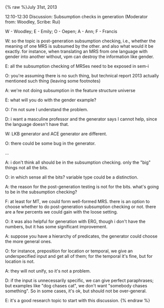 {% raw %}July 31st, 2013

12:10-12:30 Discussion: Subsumption checks in generation (Moderator
from: Woodley, Scribe: Rui)

W - Woodley; E - Emily; O - Oepen; A - Ann; F - Francis

W: so the topic is post-generation subsumption checking, i.e., whether
the meaning of one MRS is subsumed by the other. and also what would it
be exactly. for instance, when translating an MRS from one language with
gender into another without, vpm can destroy the information like
gender.

E: all the subsumption checking of MRSes need to be exposed in sem-i

O: you're assuming there is no such thing, but technical report 2013
actually mentioned such thing (leaving some footnotes)

A: we're not doing subsumption in the feature structure universe

E: what will you do with the gender example?

O: I'm not sure I understand the problem.

D: i want a masculine professor and the generator says I cannot help,
since the language doesn't have that.

W: LKB generator and ACE generator are different.

O: there could be some bug in the generator.

...

A: i don't think all should be in the subsumption checking. only the
"big" things not all the bits.

O: in which sense all the bits? variable type could be a distinction.

A: the reason for the post-generation testing is not for the bits.
what's going to be in the subsumption checking?

F: at least for MT, we could form well-formed MRS. there is an option to
choose whether to do post-generation subsumption checking or not. there
are a few percents we could gain with the loose setting.

O: it was also helpful for generation with ERG, though i don't have the
numbers, but it has some significant improvement.

A: suppose you have a hierarchy of predicates, the generator could
choose the more general ones.

O: for instance, preposition for location or temporal, we give an
underspecified input and get all of them; for the temporal it's fine,
but for location is not.

A: they will not unify, so it's not a problem.

D: if the input is unnecessarily specific, we can give perfect
paraphrases; but examples like "dog chases cat", we don't want "somebody
chases something". So in some cases, it's ok, but should not be
over-general.

E: it's a good research topic to start with this discussion.
<update date omitted for speed>{% endraw %}